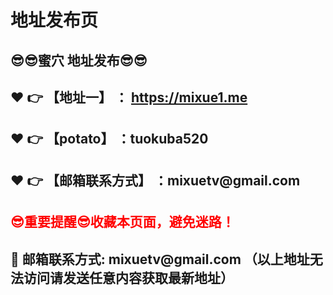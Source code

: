 <h1>地址发布页</h1>
<h2>😎😎蜜穴 地址发布😎😎</h2>
<h2>❤️ 👉 【地址一】 ： <a href="https://mixue1.me">https://mixue1.me</a></h2>
<h2>❤️ 👉 【potato】 ：tuokuba520 </h2>
<h2>❤️ 👉 【邮箱联系方式】 ：mixuetv@gmail.com </h2>
<h2 style="color:red">😎重要提醒😎收藏本页面，避免迷路！</h2>
<h2>📧 邮箱联系方式: mixuetv@gmail.com （以上地址无法访问请发送任意内容获取最新地址）</h2>
